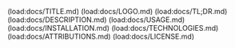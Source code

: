 (load:docs/TITLE.md)
(load:docs/LOGO.md)
(load:docs/TL;DR.md)
(load:docs/DESCRIPTION.md)
(load:docs/USAGE.md)
(load:docs/INSTALLATION.md)
(load:docs/TECHNOLOGIES.md)
(load:docs/ATTRIBUTIONS.md)
(load:docs/LICENSE.md)